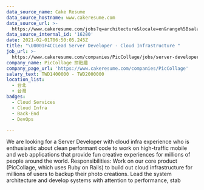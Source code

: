 ```yaml
---
data_source_name: Cake Resume
data_source_hostname: www.cakeresume.com
data_source_url: >-
  https://www.cakeresume.com/jobs?q=architecture&locale=en&range%5Bsalary_range%5D%5Bmin%5D=1000000&page=4
data_source_internal_id: '16280'
date: 2021-02-01T06:50:05.245Z
title: "\U0001F4CCLead Server Developer - Cloud Infrastructure "
job_url: >-
  https://www.cakeresume.com/companies/PicCollage/jobs/server-developer-senior-cloud-infrastructure
company_name: PicCollage 拼貼趣
company_page_url: 'https://www.cakeresume.com/companies/PicCollage'
salary_text: TWD1400000 - TWD2000000
location_list:
  - 台北
  - 台灣
badges:
  - Cloud Services
  - Cloud Infra
  - Back-End
  - DevOps

---
```


We are looking for a Server Developer with cloud infra experience who is enthusiastic about clean performant code to work on high-traffic mobile and web applications that provide fun creative experiences for millions of people around the world. Responsibilities: Work on our core product (PicCollage, which uses Ruby on Rails) to build out cloud infrastructure for millions of users to backup their photo creations. Lead the system architecture and develop systems with attention to performance, stab